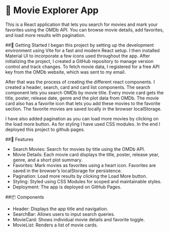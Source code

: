 # 🎥 Movie Explorer App
This is a React application that lets you search for movies and mark your favorites using the OMDb API. You can browse movie details, add favorites, and load more results with pagination.

##🚀 Getting Started
I began this project by setting up the development environment using Vite for a fast and modern React setup. I then installed Material UI to incorporate a few icons used throughout the app.
After initializing the project, I created a GitHub repository to manage version control and track changes.
To fetch movie data, I registered for a free API key from the OMDb website, which was sent to my email. 

After that was the process of creating the different react components. I created a header, search, card and card list components. The search component lets you search OMDb by movie title. 
Every movie card gets the title, poster, release date, genre and the plot data from OMDb. The movie card also has a favorite icon that lets you add these movies to the favorite section. 
The favorite movies are saved locally in the browser localStorage. 

I have also added pagination as you can load more movies by clicking on the load more button. As for styling I have used CSS modules. 
In the end I deployed this project to github pages. 

##🧩 Features
- Search Movies: Search for movies by title using the OMDb API.
- Movie Details: Each movie card displays the title, poster, release year, genre, and a short plot summary.
- Favorites: Mark movies as favorites using a heart icon. Favorites are saved in the browser’s localStorage for persistence.
- Pagination: Load more results by clicking the Load More button.
- Styling: Styled using CSS Modules for scoped and maintainable styles.
- Deployment: The app is deployed on GitHub Pages.

##📦 Components
- Header: Displays the app title and navigation.
- SearchBar: Allows users to input search queries.
- MovieCard: Shows individual movie details and favorite toggle.
- MovieList: Renders a list of movie cards.
